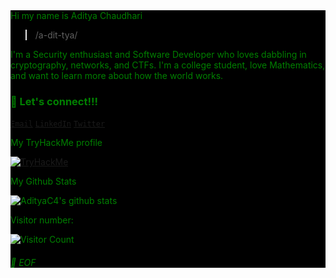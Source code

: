 <div style="background-color:black;color:green;>
```
            .___.__  __                          .__                     .___.__                 .__
_____     __| _/|__|/  |_ ___.__._____      ____ |  |__ _____   __ __  __| _/|  |__ _____ _______|__|
\__  \   / __ | |  \   __<   |  |\__  \   _/ ___\|  |  \\__  \ |  |  \/ __ | |  |  \\__  \\_  __ \  |
 / __ \_/ /_/ | |  ||  |  \___  | / __ \_ \  \___|   Y  \/ __ \|  |  / /_/ | |   Y  \/ __ \|  | \/  |
(____  /\____ | |__||__|  / ____|(____  /  \___  >___|  (____  /____/\____ | |___|  (____  /__|  |__|
     \/      \/           \/          \/       \/     \/     \/           \/      \/     \/
```

# Hi my name is Aditya Chaudhari

> /a-dit-tya/

I'm a Security enthusiast and Software Developer who loves dabbling in cryptography, networks, and CTFs. I'm a college student, love Mathematics, and want to learn more about how the world works.

### 🔗 Let's connect!!!

[`Email`](mailto:adityapchaudhari@gmail.com) [`LinkedIn`](https://www.linkedin.com/in/adityac4/) [`Twitter`](https://twitter.com/aditya_C24)

My TryHackMe profile

<a href="https://tryhackme.com/p/chaud105"><img src="https://tryhackme-badges.s3.amazonaws.com/chaud105.png" alt="TryHackMe"></a>

<summary>My Github Stats</summary>

![AdityaC4's github stats](https://github-readme-stats.vercel.app/api?username=AdityaC4&theme=github_dark_dimmed&show_icons=true)

Visitor number:

![Visitor Count](https://profile-counter.glitch.me/AdityaC4/count.svg)

###### 💾 EOF

</div>
